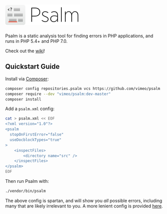 <h1><img src="PsalmLogo.png" height="64" alt="logo" /></h1>

Psalm is a static analysis tool for finding errors in PHP applications, and runs in PHP 5.4+ and PHP 7.0.

Check out the [wiki](https://github.com/vimeo/psalm/wiki)!

## Quickstart Guide

Install via [Composer](https://getcomposer.org/):

```bash
composer config repositories.psalm vcs https://github.com/vimeo/psalm
composer require --dev "vimeo/psalm:dev-master"
composer install
```

Add a `psalm.xml` config:

```bash
cat > psalm.xml << EOF
<?xml version="1.0"?>
<psalm
  stopOnFirstError="false"
  useDocblockTypes="true"
>
    <inspectFiles>
        <directory name="src" />
    </inspectFiles>
</psalm>
EOF
```

Then run Psalm with:

```bash
./vendor/bin/psalm
```

The above config is spartan, and will show you *all* possible errors, including many that are likely irrelevant to you. A more lenient config is provided [here](examples/psalm.default.xml).
